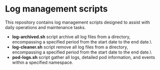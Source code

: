 # Log management scripts
This repository contains log management scripts designed to assist with daily operations and maintenance tasks.

* **log-archived.sh** script archive all log files from a directory, encompassing a specified period from the start date to the end date.\
* **log-cleaner.sh** script remove all log files from a directory, encompassing a specified period from the start date to the end date.\
* **pod-logs.sh** script gather all logs, detailed pod information, and events within a specified namespace.